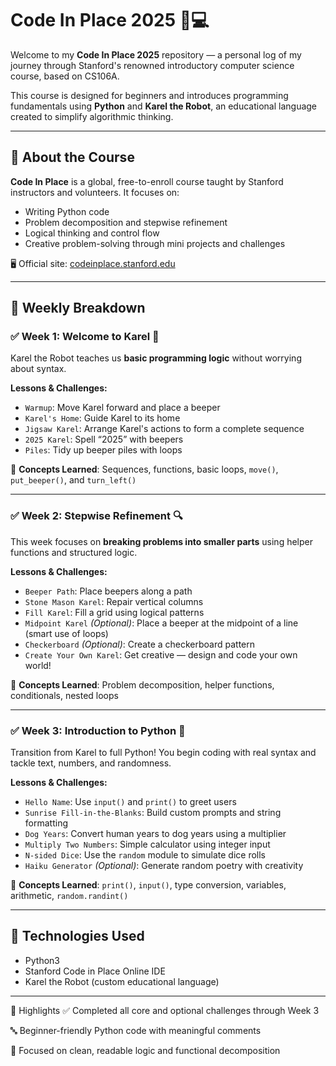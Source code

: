 # Code In Place 2025 🧠💻

Welcome to my **Code In Place 2025** repository — a personal log of my journey through Stanford's renowned introductory computer science course, based on CS106A.

This course is designed for beginners and introduces programming fundamentals using **Python** and **Karel the Robot**, an educational language created to simplify algorithmic thinking.

---

## 🌟 About the Course

**Code In Place** is a global, free-to-enroll course taught by Stanford instructors and volunteers. It focuses on:
- Writing Python code
- Problem decomposition and stepwise refinement
- Logical thinking and control flow
- Creative problem-solving through mini projects and challenges

🖥️ Official site: [codeinplace.stanford.edu](https://codeinplace.stanford.edu)

---

## 📅 Weekly Breakdown

### ✅ Week 1: Welcome to Karel 🤖

Karel the Robot teaches us **basic programming logic** without worrying about syntax.

**Lessons & Challenges:**
- `Warmup`: Move Karel forward and place a beeper
- `Karel's Home`: Guide Karel to its home
- `Jigsaw Karel`: Arrange Karel's actions to form a complete sequence
- `2025 Karel`: Spell “2025” with beepers
- `Piles`: Tidy up beeper piles with loops

🧠 **Concepts Learned**: Sequences, functions, basic loops, `move()`, `put_beeper()`, and `turn_left()`

---

### ✅ Week 2: Stepwise Refinement 🔍

This week focuses on **breaking problems into smaller parts** using helper functions and structured logic.

**Lessons & Challenges:**
- `Beeper Path`: Place beepers along a path
- `Stone Mason Karel`: Repair vertical columns
- `Fill Karel`: Fill a grid using logical patterns
- `Midpoint Karel` *(Optional)*: Place a beeper at the midpoint of a line (smart use of loops)
- `Checkerboard` *(Optional)*: Create a checkerboard pattern
- `Create Your Own Karel`: Get creative — design and code your own world!

🧠 **Concepts Learned**: Problem decomposition, helper functions, conditionals, nested loops

---

### ✅ Week 3: Introduction to Python 🐍

Transition from Karel to full Python! You begin coding with real syntax and tackle text, numbers, and randomness.

**Lessons & Challenges:**
- `Hello Name`: Use `input()` and `print()` to greet users
- `Sunrise Fill-in-the-Blanks`: Build custom prompts and string formatting
- `Dog Years`: Convert human years to dog years using a multiplier
- `Multiply Two Numbers`: Simple calculator using integer input
- `N-sided Dice`: Use the `random` module to simulate dice rolls
- `Haiku Generator` *(Optional)*: Generate random poetry with creativity

🧠 **Concepts Learned**: `print()`, `input()`, type conversion, variables, arithmetic, `random.randint()`

---

## 🚀 Technologies Used

- Python3
- Stanford Code in Place Online IDE
- Karel the Robot (custom educational language)

---
📌 Highlights
✅ Completed all core and optional challenges through Week 3

🔤 Beginner-friendly Python code with meaningful comments

🎯 Focused on clean, readable logic and functional decomposition

